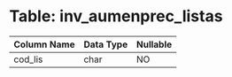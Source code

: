 # Table: inv_aumenprec_listas

| Column Name | Data Type | Nullable |
|-------------|-----------|----------|
| cod_lis | char | NO |
